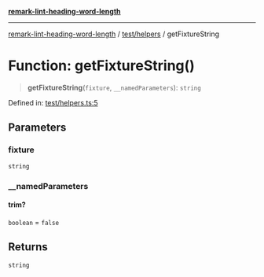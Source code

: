 [**remark-lint-heading-word-length**](../../../README.md)

***

[remark-lint-heading-word-length](../../../README.md) / [test/helpers](../README.md) / getFixtureString

# Function: getFixtureString()

> **getFixtureString**(`fixture`, `__namedParameters`): `string`

Defined in: [test/helpers.ts:5](https://github.com/Xunnamius/unified-utils/blob/5ad7636507d2e0e4423aae43dcbd580a3536dc09/packages/remark-lint-heading-word-length/test/helpers.ts#L5)

## Parameters

### fixture

`string`

### \_\_namedParameters

#### trim?

`boolean` = `false`

## Returns

`string`
